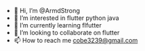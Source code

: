- 👋 Hi, I’m @ArmdStrong
- 👀 I’m interested in flutter python java
- 🌱 I’m currently learning flfutter
- 💞️ I’m looking to collaborate on flutter
- 📫 How to reach me cobe3239@gmail.com

<!---
ArmdStrong/ArmdStrong is a ✨ special ✨ repository because its `README.md` (this file) appears on your GitHub profile.
You can click the Preview link to take a look at your changes.
--->
